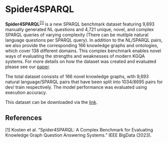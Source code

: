 # Spider4SPARQL

**Spider4SPARQL**<sup>[[1]](#myfootnote1)</sup>  is a new SPARQL benchmark dataset featuring 9,693 manually generated NL questions and 4,721 unique, novel, and complex SPARQL queries of varying complexity (There can be mutilple natural language questions per SPARQL query). In addition to the NL/SPARQL pairs, we also provide the corresponding 166 knowledge graphs and ontologies, which cover 138 different domains. This complex benchmark enables novel ways of evaluating the strengths and weaknesses of modern KGQA systems.  For more details on how the dataset was created and evaluated please see our [paper](https://arxiv.org/pdf/2309.16248.pdf).

The total dataset consists of 166 novel knowledge graphs, with 9,693 natural language/SPARQL pairs that have been split into 1034/8695 pairs for dev/ train respectively. The model performance was evaluated using execution accuracy.  

This dataset can be downloaded via the [link](https://github.com/ckosten/Spider4SPARQL).


## References 
<a name="myfootnote1">[1]</a> Kosten et al. “Spider4SPARQL: A Complex Benchmark for Evaluating Knowledge Graph Question Answering Systems.” IEEE BigData (2023).
